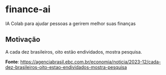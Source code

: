 # finance-ai
IA Colab para ajudar pessoas a gerirem melhor suas finanças

## Motivação
A cada dez brasileiros, oito estão endividados, mostra pesquisa.

**Fonte**: https://agenciabrasil.ebc.com.br/economia/noticia/2023-12/cada-dez-brasileiros-oito-estao-endividados-mostra-pesquisa
